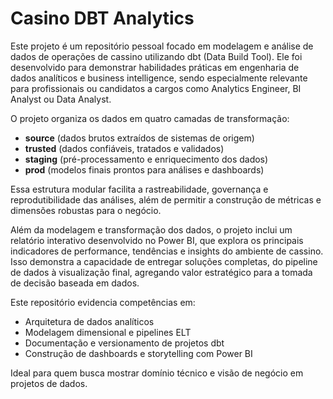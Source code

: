 # Casino DBT Analytics

Este projeto é um repositório pessoal focado em modelagem e análise de dados de operações de cassino utilizando dbt (Data Build Tool). Ele foi desenvolvido para demonstrar habilidades práticas em engenharia de dados analíticos e business intelligence, sendo especialmente relevante para profissionais ou candidatos a cargos como Analytics Engineer, BI Analyst ou Data Analyst.

O projeto organiza os dados em quatro camadas de transformação:
- **source** (dados brutos extraídos de sistemas de origem)
- **trusted** (dados confiáveis, tratados e validados)
- **staging** (pré-processamento e enriquecimento dos dados)
- **prod** (modelos finais prontos para análises e dashboards)

Essa estrutura modular facilita a rastreabilidade, governança e reprodutibilidade das análises, além de permitir a construção de métricas e dimensões robustas para o negócio.

Além da modelagem e transformação dos dados, o projeto inclui um relatório interativo desenvolvido no Power BI, que explora os principais indicadores de performance, tendências e insights do ambiente de cassino. Isso demonstra a capacidade de entregar soluções completas, do pipeline de dados à visualização final, agregando valor estratégico para a tomada de decisão baseada em dados.

Este repositório evidencia competências em:
- Arquitetura de dados analíticos
- Modelagem dimensional e pipelines ELT
- Documentação e versionamento de projetos dbt
- Construção de dashboards e storytelling com Power BI

Ideal para quem busca mostrar domínio técnico e visão de negócio em projetos de dados.